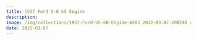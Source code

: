 ```yaml
---
title: 1937 Ford V-8 60 Engine
description: 
image: /img/collections/1937-Ford-V8-60-Engine-A003_2022-03-07-200248_goez.webp
date: 2025-03-07
---
```


